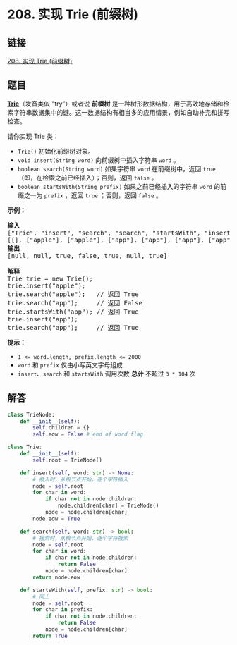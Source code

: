 # 208. 实现 Trie (前缀树)

## 链接

[208. 实现 Trie (前缀树)](https://leetcode.cn/problems/implement-trie-prefix-tree/description/)

## 题目

**[Trie](https://baike.baidu.com/item/字典树/9825209?fr=aladdin)**（发音类似 "try"）或者说 **前缀树** 是一种树形数据结构，用于高效地存储和检索字符串数据集中的键。这一数据结构有相当多的应用情景，例如自动补完和拼写检查。

请你实现 Trie 类：

* `Trie()` 初始化前缀树对象。
* `void insert(String word)` 向前缀树中插入字符串 `word` 。
* `boolean search(String word)` 如果字符串 `word` 在前缀树中，返回 `true`（即，在检索之前已经插入）；否则，返回 `false` 。
* `boolean startsWith(String prefix)` 如果之前已经插入的字符串 `word` 的前缀之一为 `prefix` ，返回 `true` ；否则，返回 `false` 。

**示例：**

<pre><strong>输入</strong>
["Trie", "insert", "search", "search", "startsWith", "insert", "search"]
[[], ["apple"], ["apple"], ["app"], ["app"], ["app"], ["app"]]
<strong>输出</strong>
[null, null, true, false, true, null, true]

<strong>解释</strong>
Trie trie = new Trie();
trie.insert("apple");
trie.search("apple");   // 返回 True
trie.search("app");     // 返回 False
trie.startsWith("app"); // 返回 True
trie.insert("app");
trie.search("app");     // 返回 True
</pre>

**提示：**

* `1 <= word.length, prefix.length <= 2000`
* `word` 和 `prefix` 仅由小写英文字母组成
* `insert`、`search` 和 `startsWith` 调用次数 **总计** 不超过 `3 * 104` 次

## 解答

```py
class TrieNode:
    def __init__(self):
        self.children = {}
        self.eow = False # end of word flag

class Trie:
    def __init__(self):
        self.root = TrieNode()

    def insert(self, word: str) -> None:
        # 插入时，从根节点开始，逐个字符插入
        node = self.root
        for char in word:
            if char not in node.children:
                node.children[char] = TrieNode()
            node = node.children[char]
        node.eow = True

    def search(self, word: str) -> bool:
        # 搜索时，从根节点开始，逐个字符搜索
        node = self.root
        for char in word:
            if char not in node.children:
                return False
            node = node.children[char]
        return node.eow

    def startsWith(self, prefix: str) -> bool:
        # 同上
        node = self.root
        for char in prefix:
            if char not in node.children:
                return False
            node = node.children[char]
        return True
```

